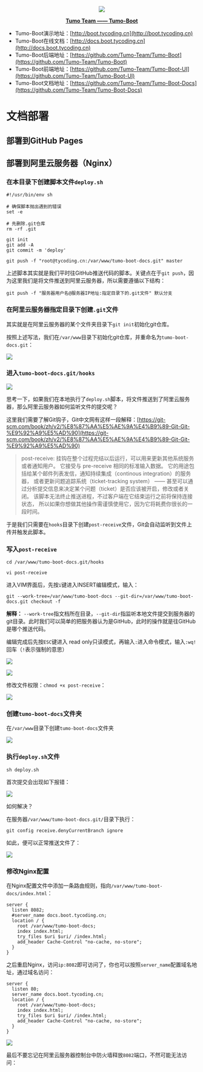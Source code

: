 <p align="center">
    <img src="http://cdn.tycoding.cn/MIK-WxRzP9.png" />
</p>
<p align="center">
    <a href="https://github.com/Tumo-Team" target="_blank">
        <strong>Tumo Team —— Tumo-Boot</strong>
    </a>
</p>


- Tumo-Boot演示地址：[http://boot.tycoding.cn](http://boot.tycoding.cn)
- Tumo-Boot在线文档：[http://docs.boot.tycoding.cn](http://docs.boot.tycoding.cn)
- Tumo-Boot后端地址：[https://github.com/Tumo-Team/Tumo-Boot](https://github.com/Tumo-Team/Tumo-Boot)
- Tumo-Boot前端地址：[https://github.com/Tumo-Team/Tumo-Boot-UI](https://github.com/Tumo-Team/Tumo-Boot-UI)
- Tumo-Boot文档地址：[https://github.com/Tumo-Team/Tumo-Boot-Docs](https://github.com/Tumo-Team/Tumo-Boot-Docs)



# 文档部署

## 部署到GitHub Pages

## 部署到阿里云服务器（Nginx）

### 在本目录下创建脚本文件`deploy.sh`

```shell script
#!/usr/bin/env sh

# 确保脚本抛出遇到的错误
set -e

# 先删除.git仓库
rm -rf .git

git init
git add -A
git commit -m 'deploy'

git push -f "root@tycoding.cn:/var/www/tumo-boot-docs.git" master
```

上述脚本其实就是我们平时往GitHub推送代码的脚本。关键点在于`git push`，因为这里我们是将文件推送到阿里云服务器，所以需要遵循以下结构：

```shell script
git push -f "服务器用户名@服务器IP地址:指定目录下的.git文件" 默认分支
```

### 在阿里云服务器指定目录下创建`.git`文件

其实就是在阿里云服务器的某个文件夹目录下`git init`初始化git仓库。

按照上述写法，我们在`/var/www`目录下初始化git仓库，并重命名为`tumo-boot-docs.git`：

![](http://cdn.tycoding.cn/MIK-jyziKg.png)

### 进入`tumo-boot-docs.git/hooks`

![](http://cdn.tycoding.cn/MIK-0KKpud.png)

思考一下，如果我们在本地执行了`deploy.sh`脚本，将文件推送到了阿里云服务器，那么阿里云服务器如何监听文件的提交呢？

这里我们需要了解Git钩子，Git中文网有这样一段解释：[https://git-scm.com/book/zh/v2/%E8%87%AA%E5%AE%9A%E4%B9%89-Git-Git-%E9%92%A9%E5%AD%90](https://git-scm.com/book/zh/v2/%E8%87%AA%E5%AE%9A%E4%B9%89-Git-Git-%E9%92%A9%E5%AD%90)

> post-receive: 挂钩在整个过程完结以后运行，可以用来更新其他系统服务或者通知用户。 它接受与 pre-receive 相同的标准输入数据。 它的用途包括给某个邮件列表发信，通知持续集成（continous integration）的服务器， 或者更新问题追踪系统（ticket-tracking system） —— 甚至可以通过分析提交信息来决定某个问题（ticket）是否应该被开启，修改或者关闭。 该脚本无法终止推送进程，不过客户端在它结束运行之前将保持连接状态， 所以如果你想做其他操作需谨慎使用它，因为它将耗费你很长的一段时间。

于是我们只需要在`hooks`目录下创建`post-receive`文件，Git会自动监听到文件上传并触发此脚本。

### 写入`post-receive`

```shell script
cd /var/www/tumo-boot-docs.git/hooks

vi post-receive
```

进入VIM界面后，先按`i`键进入INSERT编辑模式，输入：

```shell script
git --work-tree=/var/www/tumo-boot-docs --git-dir=/var/www/tumo-boot-docs.git checkout -f
```

**解释：** `--work-tree`指文档所在目录，`--git-dir`指监听本地文件提交到服务器的git目录。此时我们可以简单的把服务器认为是GitHub，此时的操作就是往GitHub是哪个推送代码。

编辑完成后先按`ESC`键进入 read only只读模式，再输入`:`进入命令模式，输入`:wq!`回车（`!`表示强制的意思）

![](http://cdn.tycoding.cn/MIK-AAvWmA.png)

![](http://cdn.tycoding.cn/MIK-QJO4fE.png)

修改文件权限：`chmod +x post-receive`：

![](http://cdn.tycoding.cn/MIK-TLvHBy.png)

### 创建`tumo-boot-docs`文件夹

在`/var/www`目录下创建`tumo-boot-docs`文件夹

![](http://cdn.tycoding.cn/MIK-enTZ6J.png)

### 执行`deploy.sh`文件

```shell script
sh deploy.sh
```

首次提交会出现如下报错：

![](http://cdn.tycoding.cn/MIK-ScF21N.png)

如何解决？

在服务器`/var/www/tumo-boot-docs.git/`目录下执行：

```shell script
git config receive.denyCurrentBranch ignore
```

如此，便可以正常推送文件了：

![](http://cdn.tycoding.cn/MIK-FoNtIG.png)

### 修改Nginx配置

在Nginx配置文件中添加一条路由规则，指向`/var/www/tumo-boot-docs/index.html`：

```
server {
  listen 8082;
  #server_name docs.boot.tycoding.cn;
  location / {
    root /var/www/tumo-boot-docs;
    index index.html;
    try_files $uri $uri/ /index.html;
    add_header Cache-Control "no-cache, no-store";
  }
}
```

之后重启Nginx，访问`ip:8082`即可访问了，你也可以按照`server_name`配置域名地址，通过域名访问：

```
server {
  listen 80;
  server_name docs.boot.tycoding.cn;
  location / {
    root /var/www/tumo-boot-docs;
    index index.html;
    try_files $uri $uri/ /index.html;
    add_header Cache-Control "no-cache, no-store";
  }
}
```

![](http://cdn.tycoding.cn/MIK-L9ZUNG.png)

最后不要忘记在阿里云服务器控制台中防火墙释放`8082`端口，不然可能无法访问：

